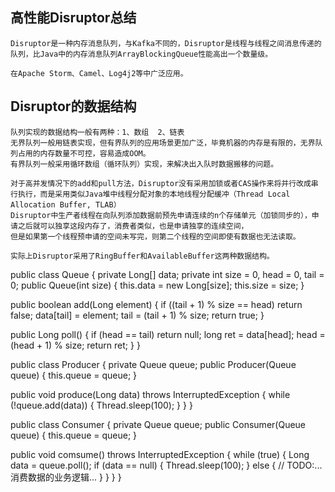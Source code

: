 
## 高性能Disruptor总结

    Disruptor是一种内存消息队列，与Kafka不同的，Disruptor是线程与线程之间消息传递的队列，比Java中的内存消息队列ArrayBlockingQueue性能高出一个数量级。
    
    在Apache Storm、Camel、Log4j2等中广泛应用。
    
## Disruptor的数据结构

    队列实现的数据结构一般有两种：1、数组  2、链表
    无界队列一般用链表实现，但有界队列的应用场景更加广泛，毕竟机器的内存是有限的，无界队列占用的内存数量不可控，容易造成OOM。
    有界队列一般采用循环数组（循环队列）实现，来解决出入队时数据搬移的问题。
    
    对于高并发情况下的add和pull方法，Disruptor没有采用加锁或者CAS操作来将并行改成串行执行，而是采用类似Java堆中线程分配对象的本地线程分配缓冲（Thread Local Allocation Buffer, TLAB）
    Disruptor中生产者线程在向队列添加数据前预先申请连续的n个存储单元（加锁同步的），申请之后就可以独享这段内存了，消费者类似，也是申请独享的连续空间，
    但是如果第一个线程预申请的空间未写完，则第二个线程的空间即使有数据也无法读取。    
    
    实际上Disruptor采用了RingBuffer和AvailableBuffer这两种数据结构。
   
    
    
    
public class Queue {
  private Long[] data;
  private int size = 0, head = 0, tail = 0;
  public Queue(int size) {
    this.data = new Long[size];
    this.size = size;
  }

  public boolean add(Long element) {
    if ((tail + 1) % size == head) return false;
    data[tail] = element;
    tail = (tail + 1) % size;
    return true;
  }

  public Long poll() {
    if (head == tail) return null;
    long ret = data[head];
    head = (head + 1) % size;
    return ret;
  }
}

public class Producer {
  private Queue queue;
  public Producer(Queue queue) {
    this.queue = queue;
  }

  public void produce(Long data) throws InterruptedException {
    while (!queue.add(data)) {
      Thread.sleep(100);
    }
  }
}

public class Consumer {
  private Queue queue;
  public Consumer(Queue queue) {
    this.queue = queue;
  }

  public void comsume() throws InterruptedException {
    while (true) {
      Long data = queue.poll();
      if (data == null) {
        Thread.sleep(100);
      } else {
        // TODO:... 消费数据的业务逻辑...
      }
    }
  }
}
